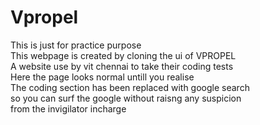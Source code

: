 # Vpropel
This is just for practice purpose
<br>
This webpage is created by cloning the ui of VPROPEL
<br>
A website use by vit chennai to take their coding tests
<br>
Here the page looks normal untill you realise
<br>
The coding section has been replaced with google search
<br> 
so you can surf the google without raisng any suspicion 
<br> 
from the invigilator incharge
